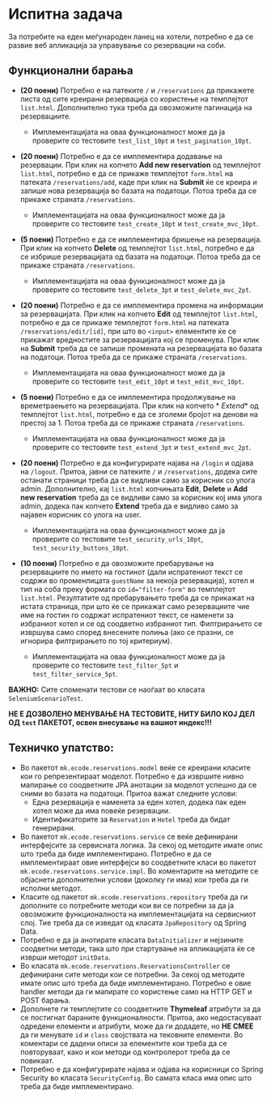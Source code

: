 # Испитна задача

За потребите на еден меѓународен ланец на хотели, потребно е да се развие веб апликација за управување со резервации на
соби.

## Функционални барања

- **(20 поени)** Потребно е на патеките `/` и `/reservations` да прикажете листа од сите креирани резервација со
  користење на темплејтот `list.html`. Дополнително тука треба да овозможите пагинација на резервациите.
    - Имплементацијата на оваа функционалност може да ја проверите со тестовите `test_list_10pt`
      и `test_pagination_10pt`.

- **(20 поени)** Потребно е да се имплементира додавање на резервации. При клик на копчето **Add new reservation** од
  темплејтот `list.html`, потребно е да се прикаже темплејтот `form.html` на патеката `/reservations/add`, каде при клик
  на **Submit** ќе се креира и запише нова резервација во базата на податоци. Потоа треба да се прикаже
  страната `/reservations`.
    - Имплементацијата на оваа функционалност може да ја проверите со тестовите `test_create_10pt`
      и `test_create_mvc_10pt`.

- **(5 поени)** Потребно е да се имплементира бришење на резервација. При клик на копчето **Delete** од
  темплејтот `list.html`, потребно е да се избрише резервацијата од базата на податоци. Потоа треба да се прикаже
  страната `/reservations`.
    - Имплементацијата на оваа функционалност може да ја проверите со тестовите `test_delete_3pt`
      и `test_delete_mvc_2pt`.

- **(20 поени)** Потребно е да се имплементира промена на информации за резервацијата. При клик на копчето **Edit** од
  темплејтот `list.html`, потребно е да се прикаже темплејтот `form.html` на патеката `/reservations/edit/[id]`, при што
  во `<input>` елементите ќе се прикажат вредностите за резервацијата кој се променува. При клик на **Submit** треба да
  се запише промената на резервацијата во базата на податоци. Потоа треба да се прикаже страната `/reservations`.
    - Имплементацијата на оваа функционалност може да ја проверите со тестовите `test_edit_10pt` и `test_edit_mvc_10pt`.

- **(5 поени)** Потребно е да се имплементира продолжување на времетраењето на резервацијата. При клик на копчето *
  *Extend** од темплејтот `list.html`, потребно е да се зголеми бројот на денови на престој за 1. Потоа треба да се
  прикаже страната `/reservations`.
    - Имплементацијата на оваа функционалност може да ја проверите со тестовите `test_extend_3pt`
      и `test_extend_mvc_2pt`.

- **(20 поени)** Потребно е да конфигурирате најава на `/login` и одјава на `/logout`. Притоа, јавни се патеките `/`
  и `/reservations`, додека сите останати страници треба да се видливи само за корисник со улога admin. Дополнително,
  кај `list.html` копчињата **Edit**, **Delete** и **Add new reservation** треба да се видливи само за корисник кој има
  улога admin, додека пак копчето **Extend** треба да е видливо само за најавен корисник со улога на user.
    - Имплементацијата на оваа функционалност може да ја проверите со
      тестовите `test_security_urls_10pt`, `test_security_buttons_10pt`.

- **(10 поени)** Потребно е да овозможите пребарување на резервациите по името на гостинот (дали испратениот текст се
  содржи во променлицата `guestName` за некоја резервација), хотел и тип на соба преку формата со `id="filter-form"` во
  темплејтот `list.html`. Резултатите од пребарувањето треба да се прикажат на истата страница, при што ќе се прикажат
  само резервациите чие име на гостин го содржат испратениот текст, се наменети за избраниот хотел и се од соодветно
  избраниот тип. Филтрирањето се извршува само според внесените полиња (ако се празни, се игнорира филтрирањето по тој
  критериум).
    - Имплементацијата на оваа функционалност може да ја проверите со тестовите `test_filter_5pt`
      и `test_filter_service_5pt`.

**ВАЖНО:** Сите споменати тестови се наоѓаат во класата `SeleniumScenarioTest`.


**НЕ Е ДОЗВОЛЕНО МЕНУВАЊЕ НА ТЕСТОВИТЕ, НИТУ БИЛО КОЈ ДЕЛ ОД `test` ПАКЕТОТ, освен внесување на вашиот индекс!!!**

## Техничко упатство:

- Во пакетот `mk.ecode.reservations.model` веќе се креирани класите кои го репрезентираат моделот.
  Потребно е да извршите нивно мапирање со соодветните JPA анотации за моделот успешно да се сними во базата на
  податоци.
  Притоа важат следните услови:
    - Една резервација е наменета за еден хотел, додека пак еден хотел може да има повеќе резервации.
    - Идентификаторите за `Reservation` и `Hotel` треба да бидат генерирани.
- Во пакетот `mk.ecode.reservations.service` се веќе дефинирани интерфејсите за сервисната логика.
  За секој од методите имате опис што треба да биде имплементирано. Потребно е да се имплементираат овие интерфејси во
  соодветните класи во пакетот `mk.ecode.reservations.service.impl`. Во коментарите на методите се објаснети
  дополнителни услови (доколку ги има) кои треба да ги исполни методот.
- Класите од пакетот `mk.ecode.reservations.repository` треба да ги дополните со потребните методи кои ви се
  потребни за да ја овозможите функционалноста на имплементацијата на сервисниот слој. Тие треба да се изведат од
  класата `JpaRepository` од Spring Data.
- Потребно е да ја анотирате класата `DataInitializer` и нејзините соодветни методи, така што при стартување на
  апликацијата ќе се изврши методот `initData`.
- Во класата `mk.ecode.reservations.ReservationsController` се дефинирани сите методи кои се потребни.
  За секој од методите имате опис што треба да биде имплементирано. Потребно е овие handler методи да ги мапирате со
  користење само на HTTP GET и POST барања.
- Дополнете ги темплејтите со соодветните **Thymeleaf** атрибути за да се постигнат бараните функционалности.
  Притоа, ако недостасуваат одредени елементи и атрибути, може да ги додадете, но **НЕ СМЕЕ** да ги менувате `id`
  и `class` својствата на тековните елементи.
  Во коментари се дадени описи за елементите кои треба да се повторуваат, како и кои методи од контролерот треба да се
  повикаат.
- Потребно е да конфигурирате најава и одјава на корисници со Spring Security во класата `SecurityConfig`.
  Во самата класа има опис што треба да биде имплементирано.